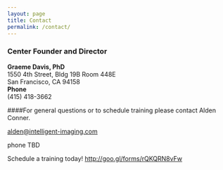 ```yaml
---
layout: page
title: Contact
permalink: /contact/
---
```


### Center Founder and Director

**Graeme Davis, PhD**  
1550 4th Street, Bldg 19B Room 448E  
San Francisco, CA 94158  
**Phone**  
(415) 418-3662



####For general questions or to schedule training please contact Alden Conner.

alden@intelligent-imaging.com

phone TBD

Schedule a training today! <http://goo.gl/forms/rQKQRN8vFw>
